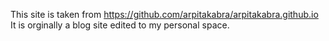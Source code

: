 This site is taken from https://github.com/arpitakabra/arpitakabra.github.io
It is orginally a blog site edited to my personal space.